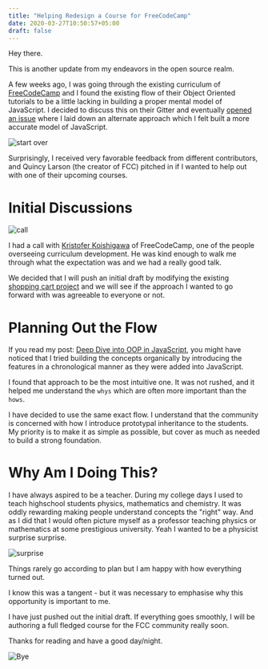 ```yaml
---
title: "Helping Redesign a Course for FreeCodeCamp"
date: 2020-03-27T10:50:57+05:00
draft: false
---
```


Hey there.

This is another update from my endeavors in the open source realm.

A few weeks ago, I was going through the existing curriculum of [FreeCodeCamp](https://freecodecamp.org) and I found the existing flow of their Object Oriented tutorials to be a little lacking in building a proper mental model of JavaScript. I decided to discuss this on their Gitter and eventually [opened an issue](https://github.com/freeCodeCamp/freeCodeCamp/issues/38365) where I laid down an alternate approach which I felt built a more accurate model of JavaScript.

![start over](https://media.giphy.com/media/l4Ep6q6gsbhwSdBMk/giphy.gif)

Surprisingly, I received very favorable feedback from different contributors, and Quincy Larson (the creator of FCC) pitched in if I wanted to help out with one of their upcoming courses.

# Initial Discussions

![call](https://media.giphy.com/media/3xz2BCX4nq65ZjmwXm/giphy.gif)

I had a call with [Kristofer Koishigawa](https://www.kriskoishigawa.com/) of FreeCodeCamp, one of the people overseeing curriculum development. He was kind enough to walk me through what the expectation was and we had a really good talk.

We decided that I will push an initial draft by modifying the existing [shopping cart project](https://github.com/freeCodeCamp/CurriculumExpansion/tree/master/learn-data-structures-by-building-a-shopping-cart) and we will see if the approach I wanted to go forward with was agreeable to everyone or not.

# Planning Out the Flow

If you read my post: [Deep Dive into OOP in JavaScript](https://hassaanpasha.com/posts/how-does-oop-work-in-javascript/), you might have noticed that I tried building the concepts organically by introducing the features in a chronological manner as they were added into JavaScript.

I found that approach to be the most intuitive one. It was not rushed, and it helped me understand the `whys` which are often more important than the `hows`.

I have decided to use the same exact flow. I understand that the community is concerned with how I introduce prototypal inheritance to the students. My priority is to make it as simple as possible, but cover as much as needed to build a strong foundation.

# Why Am I Doing This?

I have always aspired to be a teacher. During my college days I used to teach highschool students physics, mathematics and chemistry. It was oddly rewarding making people understand concepts the "right" way. And as I did that I would often picture myself as a professor teaching physics or mathematics at some prestigious university. Yeah I wanted to be a physicist surprise surprise.

![surprise](https://media.giphy.com/media/6nWhy3ulBL7GSCvKw6/giphy.gif)

Things rarely go according to plan but I am happy with how everything turned out.

I know this was a tangent - but it was necessary to emphasise why this opportunity is important to me.

I have just pushed out the initial draft. If everything goes smoothly, I will be authoring a full fledged course for the FCC community really soon.

Thanks for reading and have a good day/night.

![Bye](https://media.giphy.com/media/m9eG1qVjvN56H0MXt8/giphy.gif)